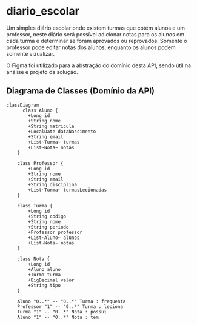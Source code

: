 # diario_escolar
Um simples diário escolar onde existem turmas que cotém alunos e um professor, neste diário será possível adicionar notas para os alunos em cada turma e determinar se foram aprovados ou reprovados. Somente o professor pode editar notas dos alunos, enquanto os alunos podem somente vizualizar.

O Figma foi utilizado para a abstração do domínio desta API, sendo útil na análise e projeto da solução.

## Diagrama de Classes (Domínio da API)
```mermaid
classDiagram
      class Aluno {
        +Long id
        +String nome
        +String matricula
        +LocalDate dataNascimento
        +String email
        +List~Turma~ turmas
        +List~Nota~ notas
    }

    class Professor {
        +Long id
        +String nome
        +String email
        +String disciplina
        +List~Turma~ turmasLecionadas
    }

    class Turma {
        +Long id
        +String codigo
        +String nome
        +String periodo
        +Professor professor
        +List~Aluno~ alunos
        +List~Nota~ notas
    }

    class Nota {
        +Long id
        +Aluno aluno
        +Turma turma
        +BigDecimal valor
        +String tipo
    }

    Aluno "0..*" -- "0..*" Turma : frequenta
    Professor "1" -- "0..*" Turma : leciona
    Turma "1" -- "0..*" Nota : possui
    Aluno "1" -- "0..*" Nota : tem
```

